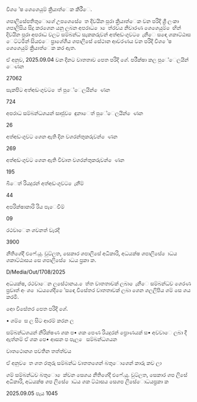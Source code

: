 විශ ේෂ ශෙශෙයුම් ක්‍රියාත්ෙක කිරීෙ.

ශපාලිසේපතිතුොශේ උපශෙසේ ෙත දිවයින පුරා ක්‍රියාත්ෙක වන පරිදි ශ්‍රී ලංකා ශපාලිසිය සිදු කරශෙන යනු ලබන අපරාධ ො ෙත්රවය නිවාරණ ශෙශෙයුම් ෙඟින් දිවයින පුරා අපරාධ වලට සම්බන්ධ සැකකරුවන් අත්අඩංගුවට ෙැනීෙ සඳො ශකාට්ඨාස ෙට්ටමින් සියළුෙ ප්‍රාශේශීය ශපාලිසේ සේථාන ආවරණය වන පරිදි විශ ේෂ ශෙශෙයුම් ක්‍රියාත්ෙක කර ඇත.

ඒ අනුව, 2025.09.04 වන දිනට වාතතාව පෙත පරිදි ශේ. පරීක්ෂා කල පුේෙලයින් ෙණන

27062

සැකපිට අත්අඩංගුවට ෙත් පුේෙලයින් ෙණන

724

අපරාධ සම්බන්ධශයන් සෘජුව ෙඳුනාෙත් පුේෙලයින් ෙණන

26

අත්අඩංගුවට ශෙන ඇති දින වශරන්තුකරුවන් ෙණන

269

අත්අඩංගුවට ශෙන ඇති විවෘත වශරන්තුකරුවන් ෙණන

195

බීෙත් රියදුරන් අත්අඩංගුවට ෙැනීම්

44

අපරික්ෂාකාරි රිය පැෙවීම්

09

රථවාෙන ශවනත් වැරදි

3900

නීතිශේදී එෆේ.යූ. වුට්ලත, සෙකාර ශපාලිසේ අධිකාරි, අධයක්ෂ ශපාලිසේ ොධය ශකාට්ඨාසය සෙ ශපාලිසේ ොධය ප්‍රකා ක.

D/Media/Out/1708/2025

අධයක්ෂ, රථවාෙන ලසේථානය. ෙත්ත වාතතාවක් ලබා ෙැනීෙ සම්බන්ධව ශෙරණ ප්‍රවෘත් අං ශ ොධයශේදී ෙේසඳො විසේතර වාතතාවක් ලබා ශෙන ශලලිපිය ශම් සෙ ශය කරමි.

අො විසේතර පෙත පරිදි ශේ.

• ශම් ෙස ල සිට ආරම් කරන ල

සම්බන්ධශයන් නිරික්ෂණ ශක ප• ශක පෙණ රියදුරන් ප්‍රොණයක් ස• අවවාෙ ලබා දී ඇත්නම් ඒ ශක පෙ• ආසන ප පැල ෙ සම්බන්ධශයන

වාතථොනශ පවතින තත්ත්වය

ඒ අනුව ෙත ශත රතුරු සම්බන්ධ වාතතශෙන් බතුොශෙන් කාරු කව ලා

ශම් සම්බන්ධව බතුො ෙක්වන සෙශය නීතිශේදී එෆේ.යූ. වුට්ලත, සෙකාර ශප ලිසේ අධිකාරි, අධයක්ෂ ශප ලිසේ ොධය ශක ට්ඨාසය සෙශප ලිසේොධයප්‍රකා ක

2025.09.05 පැය 1045